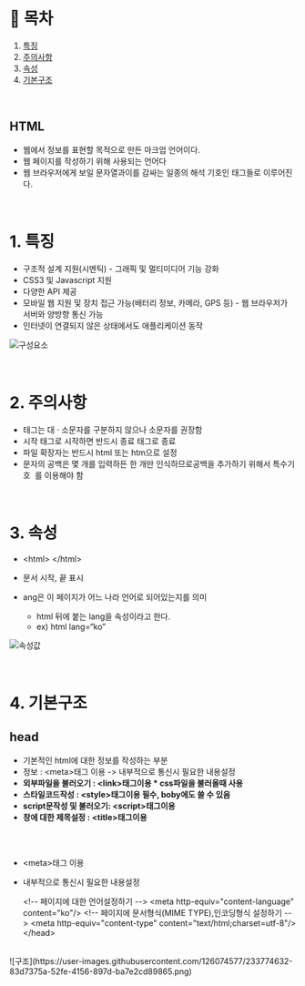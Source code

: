 # 🔖 목차
1. [특징](#1.-특징)<br/>
2. [주의사항](#2-주의사항)<br/>
3. [속성](#3-속성)<br/>
4. [기본구조](#4-기본구조)<br/>


<br/>


## HTML
- 웹에서 정보를 표현할 목적으로 만든 마크업 언어이다.
- 웹 페이지를 작성하기 위해 사용되는 언어다 
- 웹 브라우저에게 보일 문자열과이를 감싸는 일종의 해석 기호인 태그들로 이루어진다.

<BR/>

# 1. 특징

- 구조적 설계 지원(시멘틱) - 그래픽 및 멀티미디어 기능 강화
- CSS3 및 Javascript 지원
- 다양한 API 제공
- 모바일 웹 지원 및 장치 접근 가능(배터리 정보, 카메라, GPS 등) - 웹 브라우저가 서버와 양방향 통신 가능
- 인터넷이 연결되지 않은 상태에서도 애플리케이션 동작


![구성요소](https://user-images.githubusercontent.com/126074577/233774489-370ed1ac-98b2-4f2c-8a36-067a7b95028e.png)


<br/>

# 2. 주의사항
- 태그는 대 · 소문자를 구분하지 않으나 소문자를 권장함
- 시작 태그로 시작하면 반드시 종료 태그로 종료
- 파일 확장자는 반드시 html 또는 htm으로 설정
- 문자의 공백은 몇 개를 입력하든 한 개만 인식하므로공백을 추가하기 위해서 특수기호 &nbsp;를 이용해야 함

<br/>


# 3. 속성

- \<html> \</html>
- 문서 시작, 끝 표시 
- ang은 이 페이지가 어느 나라 언어로 되어있는지를 의미

  - html 뒤에 붙는 lang을 속성이라고 한다.
  - ex) html lang=“ko”                                     
  
  
  
  
![속성값](https://user-images.githubusercontent.com/126074577/233774583-52950864-fa1c-492f-aace-c789d335e4fe.png)
  
  
<br/>

  
# 4. 기본구조

## head

- 기본적인 html에 대한 정보를 작성하는 부분
- 정보 : \<meta>태그 이용 -> 내부적으로 통신시 필요한 내용설정
- **외부파일을 불러오기 : \<link>태그이용 * css파일을 불러올때 사용**
- **스타일코드작성 : \<style>태그이용  필수, boby에도 쓸 수 있음**
- **script문작성 및 불러오기: \<script>태그이용**
- **창에 대한 제목설정 : \<title>태그이용**       

<br/>

## <meta>

- \<meta>태그 이용
- 내부적으로 통신시 필요한 내용설정


  \<!-- 페이지에 대한 언어설정하기 -->
  \<meta http-equiv="content-language" content="ko"/>
  \<!-- 페이지에 문서형식(MIME TYPE),인코딩형식 설정하기 -->
  \<meta http-equiv="content-type"       content="text/html;charset=utf-8"/>
  \</head>

 

        


<br/>
![구조](https://user-images.githubusercontent.com/126074577/233774632-83d7375a-52fe-4156-897d-ba7e2cd89865.png)
  
  
  
  
  
